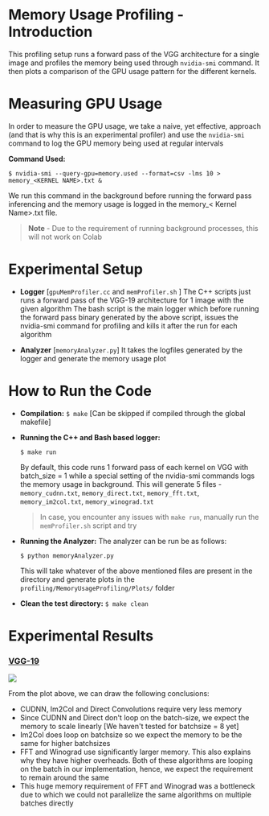 
# Memory Usage Profiling - Introduction

This profiling setup runs a forward pass of the VGG architecture for a single image and profiles the memory being used through ``nvidia-smi`` command. It then plots a comparison of the GPU usage pattern for the different kernels. 
  

# Measuring GPU Usage
In order to measure the GPU usage, we take a naive, yet effective, approach (and that is why this is an experimental profiler) and use the `nvidia-smi` command to log the GPU memory being used at regular intervals

**Command Used:**
```
$ nvidia-smi --query-gpu=memory.used --format=csv -lms 10 > memory_<KERNEL NAME>.txt &
```

We run this command in the background before running the forward pass inferencing and the memory usage is logged in the memory_< Kernel Name>.txt file. 

>  **Note** - Due to the requirement of running background processes, this will not work on Colab 
  

# Experimental Setup
*  **Logger**  [`gpuMemProfiler.cc` and `memProfiler.sh` ]
	The C++ scripts just runs a forward pass of the VGG-19 architecture for 1 image with the given algorithm
The bash script is the main logger which before running the forward pass binary generated by the above script, issues the nvidia-smi command for profiling and kills it after the run for each algorithm

*  **Analyzer**  [`memoryAnalyzer.py`]
	It takes the logfiles generated by the logger and generate the memory usage plot


# How to Run the Code
 * **Compilation:**   `$ make`  [Can be skipped if compiled through the global makefile]
* **Running the C++ and Bash based logger:**
	```
	$ make run
	```
	By default, this code runs 1 forward pass of each kernel on VGG with batch_size = 1 while a special setting of the nvidia-smi commands logs the memory usage in background. This will generate 5 files  - `memory_cudnn.txt`, `memory_direct.txt`, `memory_fft.txt`, `memory_im2col.txt`, `memory_winograd.txt` 
	

	> In case, you encounter any issues with `make run`, manually run the `memProfiler.sh` script and try 

* **Running the Analyzer:**
	The analyzer can be run be as follows:
	```
	$ python memoryAnalyzer.py
	```
	This will take whatever of the above mentioned files are present in the directory and generate plots in the `profiling/MemoryUsageProfiling/Plots/` folder   

* **Clean the test directory:**  ```$ make clean```
  

# Experimental Results

### <ins>VGG-19</ins>
![](https://github.com/prajwal1210/HP3-CNN-Inferencing/blob/master/profiling/MemoryUsageProfiling/Plots/GPUMemoryUtilization.png)

From the plot above, we can draw the following conclusions:
* CUDNN, Im2Col and Direct Convolutions require very less memory
* Since CUDNN and Direct don't loop on the batch-size, we expect the memory to scale linearly [We haven't tested for batchsize = 8 yet]
* Im2Col does loop on batchsize so we expect the memory to be the same for higher batchsizes
* FFT and Winograd use significantly larger memory. This also explains why they have higher overheads. Both of these algorithms are looping on the batch in our implementation, hence, we expect the requirement to remain around the same
* This huge memory requirement of FFT and Winograd was a bottleneck due to which we could not parallelize the same algorithms on multiple batches directly